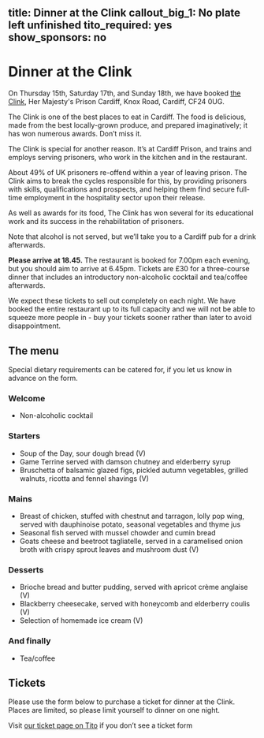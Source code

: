 title: Dinner at the Clink
callout_big_1: No plate left unfinished
tito_required: yes
show_sponsors: no
---

# Dinner at the Clink

On Thursday 15th, Saturday 17th, and Sunday 18th, we have booked [the
Clink](http://theclinkcharity.org/the-clink-restaurants/cardiff-wales/), Her
Majesty's Prison Cardiff, Knox Road, Cardiff, CF24 0UG.

The Clink is one of the best places to eat in Cardiff. The food is delicious, made from the best locally-grown produce, and prepared imaginatively; it has won numerous awards. Don’t miss it.

The Clink is special for another reason. It’s at Cardiff Prison, and trains and employs serving prisoners, who work in the kitchen and in the restaurant.

About 49% of UK prisoners re-offend within a year of leaving prison. The Clink aims to break the cycles responsible for this, by providing prisoners with skills, qualifications and prospects, and helping them find secure full-time employment in the hospitality sector upon their release.

As well as awards for its food, The Clink has won several for its educational work and its success in the rehabilitation of prisoners.

Note that alcohol is not served, but we’ll take you to a Cardiff pub for a drink afterwards.

**Please arrive at 18.45.** The restaurant is booked for 7.00pm each evening, but you should aim to arrive at 6.45pm.  Tickets are £30 for a three-course dinner that includes an introductory non-alcoholic cocktail and tea/coffee afterwards.

We expect these tickets to sell out completely on each night. We have booked
the entire restaurant up to its full capacity and we will not be able to
squeeze more people in - buy your tickets sooner rather than later to avoid
disappointment.

## The menu

Special dietary requirements can be catered for, if you let us know in advance
on the form.

### Welcome

* Non-alcoholic cocktail

### Starters

* Soup of the Day, sour dough bread (V)
* Game Terrine served with damson chutney and elderberry syrup
* Bruschetta of balsamic glazed figs, pickled autumn vegetables, grilled walnuts, ricotta and fennel shavings (V)

### Mains

* Breast of chicken, stuffed with chestnut and tarragon, lolly pop wing, served with dauphinoise potato, seasonal vegetables and thyme jus
* Seasonal fish served with mussel chowder and cumin bread
* Goats cheese and beetroot tagliatelle, served in a caramelised onion broth with crispy sprout leaves and mushroom dust (V)

### Desserts

* Brioche bread and butter pudding, served with apricot crème anglaise (V)
* Blackberry cheesecake, served with honeycomb and elderberry coulis (V)
* Selection of homemade ice cream (V)

### And finally

* Tea/coffee

## Tickets

Please use the form below to purchase a ticket for dinner at the Clink.  Places are limited, so please limit yourself to dinner on one night.

<tito-widget event="pyconuk/2016" releases="g52-pmhdgrm,ydilxu23boq,8lo7qq6ks-w">Visit [our ticket page on Tito](https://ti.to/pyconuk/2016) if you don’t see a ticket form</tito-widget>
